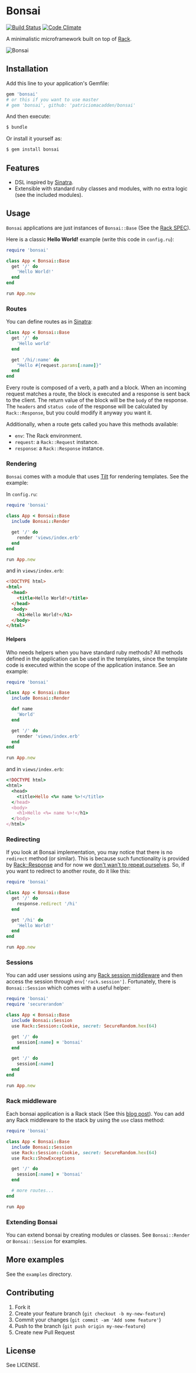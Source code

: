 # Bonsai

[![Build Status](https://travis-ci.org/patriciomacadden/bonsai.png?branch=master)](https://travis-ci.org/patriciomacadden/bonsai)
[![Code Climate](https://codeclimate.com/github/patriciomacadden/bonsai.png)](https://codeclimate.com/github/patriciomacadden/bonsai)

A minimalistic microframework built on top of [Rack](http://rack.github.io/).

![Bonsai](http://farm4.staticflickr.com/3461/3256451111_5f1dd186d8.jpg)

## Installation

Add this line to your application's Gemfile:

```ruby
gem 'bonsai'
# or this if you want to use master
# gem 'bonsai', github: 'patriciomacadden/bonsai'
```

And then execute:

```bash
$ bundle
```

Or install it yourself as:

```bash
$ gem install bonsai
```

## Features

* DSL inspired by [Sinatra](http://www.sinatrarb.com/).
* Extensible with standard ruby classes and modules, with no extra logic (see
the included modules).

## Usage

`Bonsai` applications are just instances of `Bonsai::Base` (See the
[Rack SPEC](http://rack.rubyforge.org/doc/SPEC.html)).

Here is a  classic **Hello World!** example (write this code in `config.ru`):

```ruby
require 'bonsai'

class App < Bonsai::Base
  get '/' do
    'Hello World!'
  end
end

run App.new
```

### Routes

You can define routes as in [Sinatra](http://www.sinatrarb.com/):

```ruby
class App < Bonsai::Base
  get '/' do
    'Hello world'
  end

  get '/hi/:name' do
    "Hello #{request.params[:name]}"
  end
end
```

Every route is composed of a verb, a path and a block. When an incoming request
matches a route, the block is executed and a response is sent back to the
client. The return value of the block will be the `body` of the response. The
`headers` and `status code` of the response will be calculated by
`Rack::Response`, but you could modify it anyway you want it.

Additionally, when a route gets called you have this methods available:

* `env`: The Rack environment.
* `request`: a `Rack::Request` instance.
* `response`: a `Rack::Response` instance.

### Rendering

`Bonsai` comes with a module that uses [Tilt](https://github.com/rtomayko/tilt)
for rendering templates. See the example:

In `config.ru`:

```ruby
require 'bonsai'

class App < Bonsai::Base
  include Bonsai::Render

  get '/' do
    render 'views/index.erb'
  end
end

run App.new
```

and in `views/index.erb`:

```html
<!DOCTYPE html>
<html>
  <head>
    <title>Hello World!</title>
  </head>
  <body>
    <h1>Hello World!</h1>
  </body>
</html>
```

#### Helpers

Who needs helpers when you have standard ruby methods? All methods defined in
the application can be used in the templates, since the template code is
executed within the scope of the application instance. See an example:

```ruby
require 'bonsai'

class App < Bonsai::Base
  include Bonsai::Render

  def name
    'World'
  end

  get '/' do
    render 'views/index.erb'
  end
end

run App.new
```

and in `views/index.erb`:

```ruby
<!DOCTYPE html>
<html>
  <head>
    <title>Hello <%= name %>!</title>
  </head>
  <body>
    <h1>Hello <%= name %>!</h1>
  </body>
</html>
```

### Redirecting

If you look at Bonsai implementation, you may notice that there is no
`redirect` method (or similar). This is because such functionality is provided
by [Rack::Response](https://github.com/rack/rack/blob/master/lib/rack/response.rb)
and for now we [don't wan't to repeat ourselves](http://en.wikipedia.org/wiki/Don't_repeat_yourself).
So, if you want to redirect to another route, do it like this:

```ruby
require 'bonsai'

class App < Bonsai::Base
  get '/' do
    response.redirect '/hi'
  end

  get '/hi' do
    'Hello World!'
  end
end

run App.new
```

### Sessions

You can add user sessions using any [Rack session middleware](https://github.com/rack/rack/tree/master/lib/rack/session)
and then access the session through `env['rack.session']`. Fortunately, there
is `Bonsai::Session` which comes with a useful helper:

```ruby
require 'bonsai'
require 'securerandom'

class App < Bonsai::Base
  include Bonsai::Session
  use Rack::Session::Cookie, secret: SecureRandom.hex(64)

  get '/' do
    session[:name] = 'bonsai'
  end

  get '/' do
    session[:name]
  end
end

run App.new
```

### Rack middleware

Each bonsai application is a Rack stack (See this [blog post](http://m.onkey.org/ruby-on-rack-2-the-builder)).
You can add any Rack middleware to the stack by using the `use` class method:

```ruby
require 'bonsai'

class App < Bonsai::Base
  include Bonsai::Session
  use Rack::Session::Cookie, secret: SecureRandom.hex(64)
  use Rack::ShowExceptions

  get '/' do
    session[:name] = 'bonsai'
  end

  # more routes...
end

run App
```

### Extending Bonsai

You can extend bonsai by creating modules or classes. See `Bonsai::Render` or
`Bonsai::Session` for examples.

## More examples

See the `examples` directory.

## Contributing

1. Fork it
2. Create your feature branch (`git checkout -b my-new-feature`)
3. Commit your changes (`git commit -am 'Add some feature'`)
4. Push to the branch (`git push origin my-new-feature`)
5. Create new Pull Request

## License

See LICENSE.
